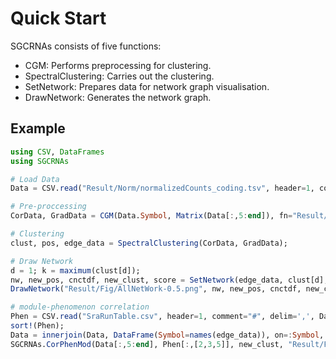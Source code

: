 # Quick Start
SGCRNAs consists of five functions:
- CGM: Performs preprocessing for clustering.
- SpectralClustering: Carries out the clustering.
- SetNetwork: Prepares data for network graph visualisation.
- DrawNetwork: Generates the network graph.

## Example
```julia
using CSV, DataFrames
using SGCRNAs

# Load Data
Data = CSV.read("Result/Norm/normalizedCounts_coding.tsv", header=1, comment="#", delim='\t', DataFrame);

# Pre-proccessing
CorData, GradData = CGM(Data.Symbol, Matrix(Data[:,5:end]), fn="Result/coding-FTEST", mode=:FTEST);

# Clustering
clust, pos, edge_data = SpectralClustering(CorData, GradData);

# Draw Network
d = 1; k = maximum(clust[d]);
nw, new_pos, cnctdf, new_clust, score = SetNetwork(edge_data, clust[d], pos, il=collect(1:k));
DrawNetwork("Result/Fig/AllNetWork-0.5.png", nw, new_pos, cnctdf, new_clust, k, node_scores=score, edge_mode=:ALL, edge_threshold=0.5);

# module-phenomenon correlation
Phen = CSV.read("SraRunTable.csv", header=1, comment="#", delim=',', DataFrame);
sort!(Phen);
Data = innerjoin(Data, DataFrame(Symbol=names(edge_data)), on=:Symbol, order=:right);
SGCRNAs.CorPhenMod(Data[:,5:end], Phen[:,[2,3,5]], new_clust, "Result/Fig/CorPhenMod.png");
```